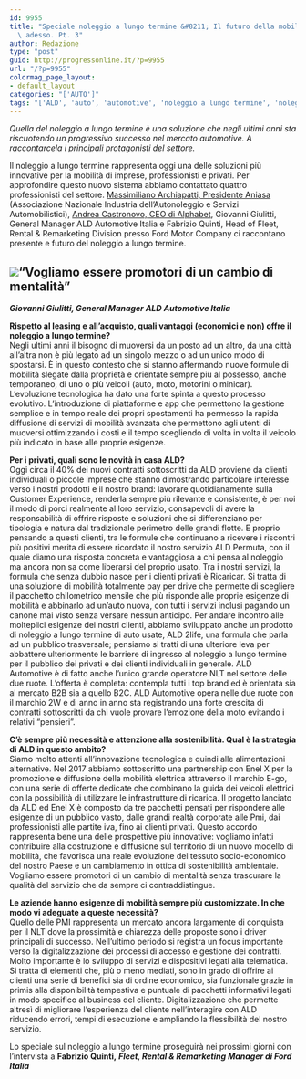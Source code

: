 ```yaml
---
id: 9955
title: "Speciale noleggio a lungo termine &#8211; Il futuro della mobilit\xE0 \xE8\
  \ adesso. Pt. 3"
author: Redazione
type: "post"
guid: http://progressonline.it/?p=9955
url: "/?p=9955"
colormag_page_layout:
- default_layout
categories: "['AUTO']"
tags: "['ALD', 'auto', 'automotive', 'noleggio a lungo termine', 'noleggio auto']"
---
```


*Quella del noleggio a lungo termine è una soluzione che negli ultimi anni sta riscuotendo un progressivo successo nel mercato automotive. A raccontarcela i principali protagonisti del settore.*

Il noleggio a lungo termine rappresenta oggi una delle soluzioni più innovative per la mobilità di imprese, professionisti e privati. Per approfondire questo nuovo sistema abbiamo contattato quattro professionisti del settore. [Massimiliano Archiapatti, Presidente Aniasa](https://progressonline.it/speciale-noleggio-lungo-termine-futuro-della-mobilita-adesso/) (Associazione Nazionale Industria dell’Autonoleggio e Servizi Automobilistici), [Andrea Castronovo, CEO di Alphabet](https://progressonline.it/speciale-noleggio-lungo-termine-futuro-della-mobilita-adesso-pt-2/), Giovanni Giulitti, General Manager ALD Automotive Italia e Fabrizio Quinti, Head of Fleet, Rental &amp; Remarketing Division presso Ford Motor Company ci raccontano presente e futuro del noleggio a lungo termine.

## ![](https://progressonline.it/wp-content/uploads/2018/10/IMG_2863-1024x683.jpg)“Vogliamo essere promotori di un cambio di mentalità”

***Giovanni Giulitti, General Manager ALD Automotive Italia***

**Rispetto al leasing e all’acquisto, quali vantaggi (economici e non) offre il noleggio a lungo termine?**  
Negli ultimi anni il bisogno di muoversi da un posto ad un altro, da una città all’altra non è più legato ad un singolo mezzo o ad un unico modo di spostarsi. È in questo contesto che si stanno affermando nuove formule di mobilità slegate dalla proprietà e orientate sempre più al possesso, anche temporaneo, di uno o più veicoli (auto, moto, motorini o minicar). L’evoluzione tecnologica ha dato una forte spinta a questo processo evolutivo. L’introduzione di piattaforme e app che permettono la gestione semplice e in tempo reale dei propri spostamenti ha permesso la rapida diffusione di servizi di mobilità avanzata che permettono agli utenti di muoversi ottimizzando i costi e il tempo scegliendo di volta in volta il veicolo più indicato in base alle proprie esigenze.

**Per i privati, quali sono le novità in casa ALD?**  
Oggi circa il 40% dei nuovi contratti sottoscritti da ALD proviene da clienti individuali o piccole imprese che stanno dimostrando particolare interesse verso i nostri prodotti e il nostro brand: lavorare quotidianamente sulla Customer Experience, renderla sempre più rilevante e consistente, è per noi il modo di porci realmente al loro servizio, consapevoli di avere la responsabilità di offrire risposte e soluzioni che si differenziano per tipologia e natura dal tradizionale perimetro delle grandi flotte. E proprio pensando a questi clienti, tra le formule che continuano a ricevere i riscontri più positivi merita di essere ricordato il nostro servizio ALD Permuta, con il quale diamo una risposta concreta e vantaggiosa a chi pensa al noleggio ma ancora non sa come liberarsi del proprio usato. Tra i nostri servizi, la formula che senza dubbio nasce per i clienti privati è Ricaricar. Si tratta di una soluzione di mobilità totalmente pay per drive che permette di scegliere il pacchetto chilometrico mensile che più risponde alle proprie esigenze di mobilità e abbinarlo ad un’auto nuova, con tutti i servizi inclusi pagando un canone mai visto senza versare nessun anticipo. Per andare incontro alle molteplici esigenze dei nostri clienti, abbiamo sviluppato anche un prodotto di noleggio a lungo termine di auto usate, ALD 2life, una formula che parla ad un pubblico trasversale; pensiamo si tratti di una ulteriore leva per abbattere ulteriormente le barriere di ingresso al noleggio a lungo termine per il pubblico dei privati e dei clienti individuali in generale. ALD Automotive è di fatto anche l’unico grande operatore NLT nel settore delle due ruote. L’offerta è completa: contempla tutti i top brand ed è orientata sia al mercato B2B sia a quello B2C. ALD Automotive opera nelle due ruote con il marchio 2W e di anno in anno sta registrando una forte crescita di contratti sottoscritti da chi vuole provare l’emozione della moto evitando i relativi “pensieri”.

**C’è sempre più necessità e attenzione alla sostenibilità. Qual è la strategia di ALD in questo ambito?**  
Siamo molto attenti all’innovazione tecnologica e quindi alle alimentazioni alternative. Nel 2017 abbiamo sottoscritto una partnership con Enel X per la promozione e diffusione della mobilità elettrica attraverso il marchio E-go, con una serie di offerte dedicate che combinano la guida dei veicoli elettrici con la possibilità di utilizzare le infrastrutture di ricarica. Il progetto lanciato da ALD ed Enel X è composto da tre pacchetti pensati per rispondere alle esigenze di un pubblico vasto, dalle grandi realtà corporate alle Pmi, dai professionisti alle partite iva, fino ai clienti privati. Questo accordo rappresenta bene una delle prospettive più innovative: vogliamo infatti contribuire alla costruzione e diffusione sul territorio di un nuovo modello di mobilità, che favorisca una reale evoluzione del tessuto socio-economico del nostro Paese e un cambiamento in ottica di sostenibilità ambientale. Vogliamo essere promotori di un cambio di mentalità senza trascurare la qualità del servizio che da sempre ci contraddistingue.

**Le aziende hanno esigenze di mobilità sempre più customizzate. In che modo vi adeguate a queste necessità?**  
Quello delle PMI rappresenta un mercato ancora largamente di conquista per il NLT dove la prossimità e chiarezza delle proposte sono i driver principali di successo. Nell’ultimo periodo si registra un focus importante verso la digitalizzazione dei processi di accesso e gestione dei contratti. Molto importante è lo sviluppo di servizi e dispositivi legati alla telematica. Si tratta di elementi che, più o meno mediati, sono in grado di offrire ai clienti una serie di benefici sia di ordine economico, sia funzionale grazie in primis alla disponibilità tempestiva e puntuale di pacchetti informativi legati in modo specifico al business del cliente. Digitalizzazione che permette altresì di migliorare l’esperienza del cliente nell’interagire con ALD riducendo errori, tempi di esecuzione e ampliando la flessibilità del nostro servizio.

Lo speciale sul noleggio a lungo termine proseguirà nei prossimi giorni con l’intervista a **Fabrizio Quinti,** ***Fleet, Rental &amp; Remarketing Manager di Ford Italia***
